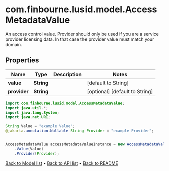 # com.finbourne.lusid.model.AccessMetadataValue
An access control value. Provider should only be used if you are a service provider licensing data. In that case  the provider value must match your domain.

## Properties

Name | Type | Description | Notes
------------ | ------------- | ------------- | -------------
**value** | **String** |  | [default to String]
**provider** | **String** |  | [optional] [default to String]

```java
import com.finbourne.lusid.model.AccessMetadataValue;
import java.util.*;
import java.lang.System;
import java.net.URI;

String Value = "example Value";
@jakarta.annotation.Nullable String Provider = "example Provider";


AccessMetadataValue accessMetadataValueInstance = new AccessMetadataValue()
    .Value(Value)
    .Provider(Provider);
```


[Back to Model list](../README.md#documentation-for-models) &#8226; [Back to API list](../README.md#documentation-for-api-endpoints) &#8226; [Back to README](../README.md)
